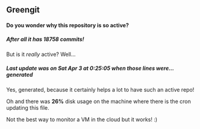 ## Greengit

#### Do you wonder why this repository is so active?

##### After all it has 18758 commits!

But is it *really* active? Well...

##### Last update was on Sat Apr 3 at 0:25:05 when those lines were... generated

Yes, generated, because it certainly helps a lot to have such an active repo!

Oh and there was **26%** disk usage on the machine
where there is the cron updating this file.

Not the best way to monitor a VM in the cloud but it works! :)

